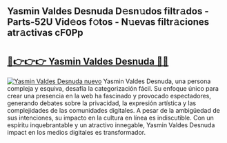 ## Yasmin Valdes Desnuda D𝚎sn𝚞dos filtr𝚊dos - Parts-52U Vid𝚎os f𝚘tos - N𝚞evas filtr𝚊ciones atr𝚊ctivas cF0Pp

# <h2><a href="http://mbbudg.tromn.icu/?c=Yasmin+Valdes+Desnuda">🔗👉👉👉 Yasmin Valdes Desnuda 🔗🔗</a></h2>

[![Yasmin Valdes Desnuda nuevo](https://i.imgur.com/pEAQMta.gif)](http://mbbudg.tromn.icu/?c=Yasmin+Valdes+Desnuda)
Yasmin Valdes Desnuda, una persona compleja y esquiva, desafía la categorización fácil. Su enfoque único para crear una presencia en la web ha fascinado y provocado espectadores, generando debates sobre la privacidad, la expresión artística y las complejidades de las comunidades digitales. A pesar de la ambigüedad de sus intenciones, su impacto en la cultura en línea es indiscutible. Con un espíritu inquebrantable y un atractivo innegable, Yasmin Valdes Desnuda impact en los medios digitales es transformador.
